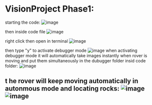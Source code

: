 # VisionProject Phase1:
 starting the code:
![image](https://user-images.githubusercontent.com/93041833/206929367-7125ca55-00a8-49d2-8b1d-9f7b72c53ffb.png)

 then inside code file
![image](https://user-images.githubusercontent.com/93041833/206929394-8fc2078f-c8bf-49ce-94f1-5f7d9b7de460.png)

 right click then open in terminal 
![image](https://user-images.githubusercontent.com/93041833/206929513-3090a169-6cfc-438c-be71-31ca3e2d1903.png)

 then type "y" to activate debugger mode
![image](https://user-images.githubusercontent.com/93041833/206929592-77b3ecf2-9a52-444a-af1d-79d7aed62683.png)
when activating debugger mode it will automatically take images instantly when rover is moving and put them simultaneously in the dubugger folder insid code folder:
![image](https://user-images.githubusercontent.com/93041833/206930014-6651008d-8193-4b7a-a96b-47fd4c503355.png)

t he rover will keep moving automatically in autonmous mode and locating rocks:
![image](https://user-images.githubusercontent.com/93041833/206930205-a1461aeb-8844-4e21-bd10-8d65fb1f7456.png)
![image](https://user-images.githubusercontent.com/93041833/206930265-5db379d8-0bcf-410a-ba17-5ac4cd8d7098.png)
 ---
